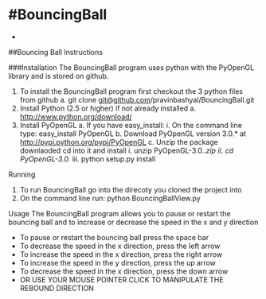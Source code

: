 #BouncingBall
============
*
##Bouncing Ball Instructions

###Installation
The BouncingBall program uses python with the PyOpenGL library and is stored on github.

1. To install the BouncingBall program first checkout the 3 python files from github
    a. git clone git@github.com/pravinbashyal/BouncingBall.git
2. Install Python (2.5 or higher) if not already installed
    a. http://www.python.org/download/
3. Install PyOpenGL
    a. If you have easy_install:
        i. On the command line type: easy_install PyOpenGL
    b. Download PyOpenGL version 3.0.* at http://pypi.python.org/pypi/PyOpenGL
    c. Unzip the package downlaoded cd into it and install
        i. unzip PyOpenGL-3.0.*.zip
        ii. cd PyOpenGL-3.0.*
        iii. python setup.py install

Running
1. To run BouncingBall go into the direcoty you cloned the project into
2. On the command line run: python BouncingBallView.py

Usage
The BouncingBall program allows you to pause or restart the bouncing ball and to increase or decrease the speed in the x and y direction

* To pause or restart the bouncing ball press the space bar
* To decrease the speed in the x direction, press the left arrow
* To increase the speed in the x direction, press the right arrow
* To increase the speed in the y direction, press the up arrow
* To decrease the speed in the x direction, press the down arrow
* OR USE YOUR MOUSE POINTER CLICK TO MANIPULATE THE REBOUND DIRECTION
